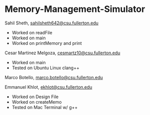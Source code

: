 # Memory-Management-Simulator

Sahil Sheth, sahilsheth642@csu.fullerton.edu
- Worked on readFile
- Worked on main
- Worked on printMemory and print

Cesar Martinez Melgoza, cesmartz10@csu.fullerton.edu
- Worked on main
- Tested on Ubuntu Linux clang++

Marco Botello, marco.botello@csu.fullerton.edu

Emmanuel Khlot, ekhlot@csu.fullerton.edu
- Worked on Design File
- Worked on createMemo
- Tested on Mac Terminal w/ g++
